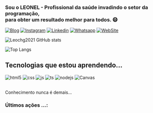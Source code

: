 ### Sou o LEONEL - Profissional da saúde invadindo o setor da programação, <br>para obter um resultado melhor para todos. 😷
[![Blog](https://img.shields.io/website?label=Cloudbyte_RXweb&style=for-the-badge&url=https://raioxnaweb.cloudbyte.com.br/)](https://raioxnaweb.cloudbyte.com.br)
[![Instagram](https://img.shields.io/badge/Instagram-E4405F?style=for-the-badge&logo=instagram&logoColor=white)]([https://instagram/raioxnaweb)
[![Linkedin](https://img.shields.io/badge/LinkedIn-0077B5?style=for-the-badge&logo=linkedin&logoColor=white)](https://br.linkedin.com/in/raioxnaweb)
[![Whatsapp](https://img.shields.io/badge/WhatsApp-25D366?style=for-the-badge&logo=whatsapp&logoColor=white)](https://wa.me/5551993136367")
[![WebSite](https://img.shields.io/badge/Website-21759B?style=for-the-badge&logo=wordpress&logoColor=white)](https://cloudbyte.com.br)


![Leochg2021 GitHub stats](https://github-readme-stats.vercel.app/api?username=leochg2021&show_icons=true&theme=dracula&count_private=true)

![Top Langs](https://github-readme-stats.vercel.app/api/top-langs/?username=leochg2021&layout=compact)

## Tecnologias que estou aprendendo...

<div style="display: inline_block">
  <img align="center" alt="html5" src="https://img.shields.io/badge/HTML5-E34F26?style=for-the-badge&logo=html5&logoColor=white" />
  <img align="center" alt="css" src="https://img.shields.io/badge/CSS3-1572B6?style=for-the-badge&logo=css3&logoColor=white" />
  <img align="center" alt="js" src="https://img.shields.io/badge/JavaScript-F7DF1E?style=for-the-badge&logo=javascript&logoColor=black" />
  <img align="center" alt="ts" src="https://img.shields.io/badge/TypeScript-007ACC?style=for-the-badge&logo=typescript&logoColor=white" />
  <img align="center" alt="nodejs" src="https://img.shields.io/badge/Node.js-43853D?style=for-the-badge&logo=node.js&logoColor=white" />
  <img align="center" alt="Canvas" src="https://img.shields.io/badge/Canva-%2300C4CC.svg?&style=for-the-badge&logo=Canva&logoColor=white)" />
  
</div><br/>

Conhecimento nunca é demais...

### Últimos ações ...:
